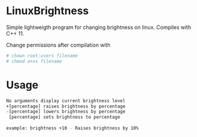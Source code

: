 # LinuxBrightness
Simple lightweigth program for changing brightness on linux. Compiles with C++ 11.

Change permissions after compilation with
```bash
# chown root:users filename
# chmod a+xs filename
```

# Usage
```bash
No arguments display current brightness level
+[percentage] raises brightness by percentage
-[percentage] lowers brightness by percentage
 [percentage] sets brightness to percentage
 
example: brightness +10 - Raises brightness by 10%
```
